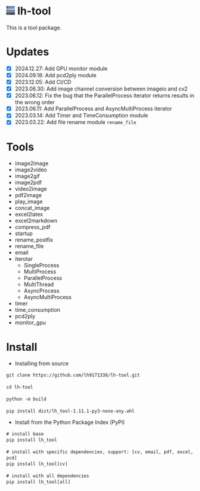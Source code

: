 [<img height="23" src="https://github.com/lh9171338/Outline/blob/master/icon.jpg"/>](https://github.com/lh9171338/Outline) lh-tool
===

This is a tool package.

# Updates

 - [x] 2024.12.27: Add GPU monitor module
 - [x] 2024.09.18: Add pcd2ply module
 - [x] 2023.12.05: Add CI/CD
 - [x] 2023.06.30: Add image channel conversion between imageio and cv2
 - [x] 2023.06.12: Fix the bug that the ParallelProcess iterator returns results in the wrong order
 - [x] 2023.06.11: Add ParallelProcess and AsyncMultiProcess iterator
 - [x] 2023.03.14: Add Timer and TimeConsumption module
 - [x] 2023.03.22: Add file rename module `rename_file`

# Tools

* image2image
* image2video
* image2gif
* image2pdf
* video2image
* pdf2image
* play_image
* concat_image
* excel2latex
* excel2markdown
* compress_pdf
* startup
* rename_postfix
* rename_file
* email
* iterotar
    * SingleProcess
    * MultiProcess
    * ParallelProcess
    * MultiThread
    * AsyncProcess
    * AsyncMultiProcess
* timer
* time_consumption
* pcd2ply
* monitor_gpu

# Install

* Installing from source
```shell
git clone https://github.com/lh9171338/lh-tool.git

cd lh-tool

python -m build

pip install dist/lh_tool-1.11.1-py3-none-any.whl
```

* Install from the Python Package Index (PyPI)
```shell
# install base
pip install lh_tool

# install with specific dependencies, support: [cv, email, pdf, excel, pcd]
pip install lh_tool[cv]

# install with all dependencies
pip install lh_tool[all]
```

